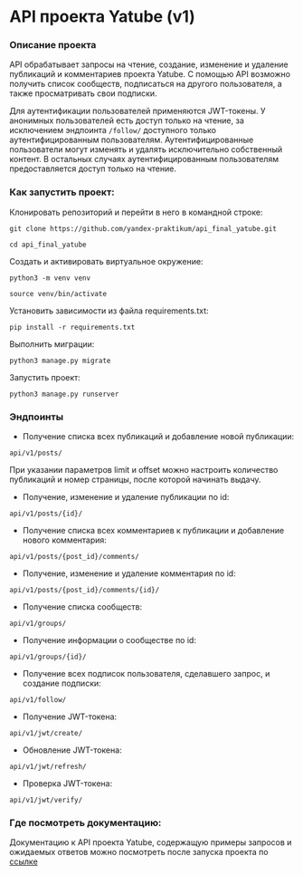 # API проекта Yatube (v1)

### Описание проекта

API обрабатывает запросы на чтение, создание, изменение и удаление публикаций и комментариев проекта Yatube.
С помощью API возможно получить список сообществ, подписаться на другого пользователя, а также просматривать свои подписки.

Для аутентификации пользователей применяются JWT-токены.
У анонимных пользователей есть доступ только на чтение, за исключением эндпоинта ```/follow/``` доступного только аутентифицированным пользователям.
Аутентифицированные пользователи могут изменять и удалять исключительно собственный контент. В остальных случаях аутентифицированным пользователям предоставляется доступ только на чтение.


### Как запустить проект:

Клонировать репозиторий и перейти в него в командной строке:

```
git clone https://github.com/yandex-praktikum/api_final_yatube.git
```

```
cd api_final_yatube
```

Cоздать и активировать виртуальное окружение:

```
python3 -m venv venv
```

```
source venv/bin/activate
```

Установить зависимости из файла requirements.txt:

```
pip install -r requirements.txt
```

Выполнить миграции:

```
python3 manage.py migrate
```

Запустить проект:

```
python3 manage.py runserver
```


### Эндпоинты

* Получение списка всех публикаций и добавление новой публикации:

```
api/v1/posts/
```

При указании параметров limit и offset можно настроить количество публикаций и номер страницы, после которой начинать выдачу.

* Получение, изменение и удаление публикации по id:

```
api/v1/posts/{id}/
```

* Получение списка всех комментариев к публикации и добавление нового комментария:

```
api/v1/posts/{post_id}/comments/
```

* Получение, изменение и удаление комментария по id:

```
api/v1/posts/{post_id}/comments/{id}/
```

* Получение списка сообществ:

```
api/v1/groups/
```

* Получение информации о сообществе по id:

```
api/v1/groups/{id}/
```

* Получение всех подписок пользователя, сделавшего запрос, и создание подписки:

```
api/v1/follow/
```

* Получение JWT-токена:

```
api/v1/jwt/create/
```

* Обновление JWT-токена:

```
api/v1/jwt/refresh/
```

* Проверка JWT-токена:

```
api/v1/jwt/verify/
```


### Где посмотреть документацию:

Документацию к API проекта Yatube, содержащую примеры запросов и ожидаемых ответов можно посмотреть после запуска проекта по [ссылке](http://127.0.0.1:8000/redoc/)